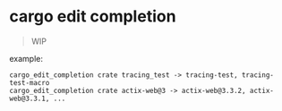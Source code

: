 # cargo edit completion

> WIP

example:

```
cargo_edit_completion crate tracing_test -> tracing-test, tracing-test-macro
cargo_edit_completion crate actix-web@3 -> actix-web@3.3.2, actix-web@3.3.1, ...
```
